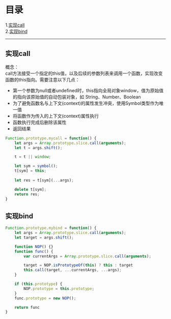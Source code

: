# 目录

1.[实现call](#1)  
2.[实现bind](#2)

---

## <a id="1">实现call</a>
概念：  
call方法接受一个指定的this值，以及后续的参数列表来调用一个函数，实现改变函数的this指向。需要注意以下几点：
* 第一个参数为null或者undefined时，this指向全局对象window，值为原始值的指向该原始值的自动包装对象，如 String、Number、Boolean
* 为了避免函数名与上下文(context)的属性发生冲突，使用Symbol类型作为唯一值
* 将函数作为传入的上下文(context)属性执行
* 函数执行完成后删除该属性
* 返回结果

``` javascript
Function.prototype.mycall = function() {
    let args = Array.prototype.slice.call(arguments);
    let t = args.shift();

    t = t || window;

    let sym = symbol();
    t[sym] = this;
    
    let res = t[sym](...args);

    delete t[sym];
    return res;
}
```


## <a id="2">实现bind</a>

``` javascript
Function.prototype.mybind = function() {
    let args = Array.prototype.slice.call(arguments);
    let target = args.shift();

    function NOP() {}
    function func() {
        var currentArgs = Array.prototype.slice.call(arguments);

        target = NOP.isPrototypeOf(this) ? this : target
        this.call(target, ...currentArgs, ...args);
    }

    if (this.prototype) {
        NOP.prototype = this.prototype;
    }
    func.prototype = new NOP();

    return func
}
```